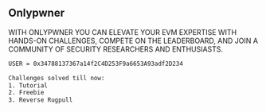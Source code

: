 ## Onlypwner

WITH ONLYPWNER YOU CAN
ELEVATE YOUR EVM EXPERTISE WITH HANDS-ON CHALLENGES,
COMPETE ON THE LEADERBOARD, AND JOIN A COMMUNITY OF SECURITY RESEARCHERS AND ENTHUSIASTS.

```bash
USER = 0x34788137367a14f2C4D253F9a6653A93adf2D234

Challenges solved till now:
1. Tutorial
2. Freebie
3. Reverse Rugpull
```
